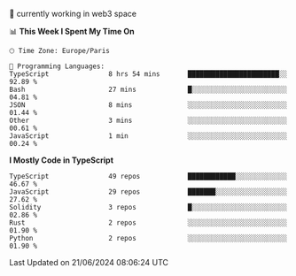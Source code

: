 🔭 currently working in web3 space

<!--START_SECTION:waka-->
📊 **This Week I Spent My Time On** 

```text
🕑︎ Time Zone: Europe/Paris

💬 Programming Languages: 
TypeScript               8 hrs 54 mins       ███████████████████████░░   92.89 % 
Bash                     27 mins             █░░░░░░░░░░░░░░░░░░░░░░░░   04.81 % 
JSON                     8 mins              ░░░░░░░░░░░░░░░░░░░░░░░░░   01.44 % 
Other                    3 mins              ░░░░░░░░░░░░░░░░░░░░░░░░░   00.61 % 
JavaScript               1 min               ░░░░░░░░░░░░░░░░░░░░░░░░░   00.24 % 
```

**I Mostly Code in TypeScript** 

```text
TypeScript               49 repos            ████████████░░░░░░░░░░░░░   46.67 % 
JavaScript               29 repos            ███████░░░░░░░░░░░░░░░░░░   27.62 % 
Solidity                 3 repos             █░░░░░░░░░░░░░░░░░░░░░░░░   02.86 % 
Rust                     2 repos             ░░░░░░░░░░░░░░░░░░░░░░░░░   01.90 % 
Python                   2 repos             ░░░░░░░░░░░░░░░░░░░░░░░░░   01.90 % 
```




 Last Updated on 21/06/2024 08:06:24 UTC
<!--END_SECTION:waka-->
